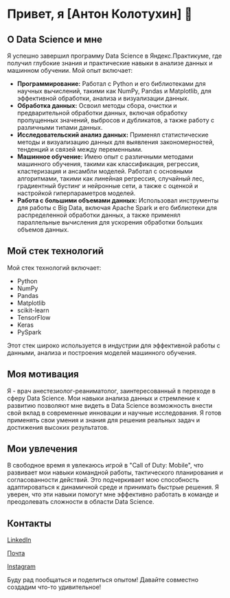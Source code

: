 # Привет, я [Антон Колотухин] 👋

## О Data Science и мне

Я успешно завершил программу Data Science в Яндекс.Практикуме, где получил глубокие знания и практические навыки в анализе данных и машинном обучении. Мой опыт включает:

- **Программирование:** Работал с Python и его библиотеками для научных вычислений, такими как NumPy, Pandas и Matplotlib, для эффективной обработки, анализа и визуализации данных.
- **Обработка данных:** Освоил методы сбора, очистки и предварительной обработки данных, включая обработку пропущенных значений, выбросов и дубликатов, а также работу с различными типами данных.
- **Исследовательский анализ данных:** Применял статистические методы и визуализацию данных для выявления закономерностей, тенденций и связей между переменными.
- **Машинное обучение:** Имею опыт с различными методами машинного обучения, такими как классификация, регрессия, кластеризация и ансамбли моделей. Работал с основными алгоритмами, такими как линейная регрессия, случайный лес, градиентный бустинг и нейронные сети, а также с оценкой и настройкой гиперпараметров моделей.
- **Работа с большими объемами данных:** Использовал инструменты для работы с Big Data, включая Apache Spark и его библиотеки для распределенной обработки данных, а также применял параллельные вычисления для ускорения обработки больших объемов данных.

## Мой стек технологий

Мой стек технологий включает:
- Python
- NumPy
- Pandas
- Matplotlib
- scikit-learn
- TensorFlow
- Keras
- PySpark

Этот стек широко используется в индустрии для эффективной работы с данными, анализа и построения моделей машинного обучения.

## Моя мотивация

Я - врач анестезиолог-реаниматолог, заинтересованный в переходе в сферу Data Science. Мои навыки анализа данных и стремление к развитию позволяют мне видеть в Data Science возможность внести свой вклад в современные инновации и научные исследования. Я готов применять свои умения и знания для решения реальных задач и достижения высоких результатов.

## Мои увлечения

В свободное время я увлекаюсь игрой в "Call of Duty: Mobile", что развивает мои навыки командной работы, тактического планирования и согласованности действий. Это подчеркивает мою способность адаптироваться к динамичной среде и принимать быстрые решения. Я уверен, что эти навыки помогут мне эффективно работать в команде и преодолевать сложности в области Data Science.

## Контакты

[LinkedIn](https://www.linkedin.com/in/anton-kolotukhin-bbb816228/)

[Почта](risers.tiered0b@icloud.com)

[Instagram](https://www.instagram.com/kolotukhin.md/)

Буду рад пообщаться и поделиться опытом! Давайте совместно создадим что-то удивительное!


